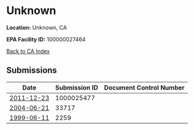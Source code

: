 # Unknown

**Location:** Unknown, CA

**EPA Facility ID:** 100000027464

[Back to CA Index](../../index.md)

## Submissions

| Date | Submission ID | Document Control Number |
|------|--------------|-------------------------|
| [2011-12-23](submissions/1000025477.md) | 1000025477 |  |
| [2004-06-21](submissions/33717.md) | 33717 |  |
| [1999-06-11](submissions/2259.md) | 2259 |  |
